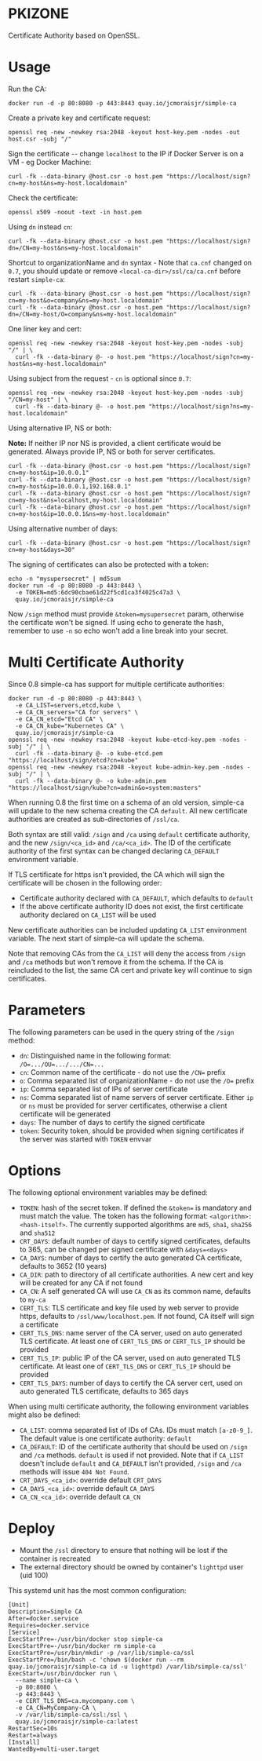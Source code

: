 # PKIZONE

Certificate Authority based on OpenSSL.

# Usage

Run the CA:

```
docker run -d -p 80:8080 -p 443:8443 quay.io/jcmoraisjr/simple-ca
```

Create a private key and certificate request:

```
openssl req -new -newkey rsa:2048 -keyout host-key.pem -nodes -out host.csr -subj "/"
```

Sign the certificate -- change `localhost` to the IP if Docker Server is on a VM - eg Docker Machine:

```
curl -fk --data-binary @host.csr -o host.pem "https://localhost/sign?cn=my-host&ns=my-host.localdomain"
```

Check the certificate:

```
openssl x509 -noout -text -in host.pem
```

Using `dn` instead `cn`:

```
curl -fk --data-binary @host.csr -o host.pem "https://localhost/sign?dn=/CN=my-host&ns=my-host.localdomain"
```

Shortcut to organizationName and `dn` syntax - Note that `ca.cnf` changed on `0.7`,
you should update or remove `<local-ca-dir>/ssl/ca/ca.cnf` before restart `simple-ca`:

```
curl -fk --data-binary @host.csr -o host.pem "https://localhost/sign?cn=my-host&o=company&ns=my-host.localdomain"
curl -fk --data-binary @host.csr -o host.pem "https://localhost/sign?dn=/CN=my-host/O=company&ns=my-host.localdomain"
```

One liner key and cert:

```
openssl req -new -newkey rsa:2048 -keyout host-key.pem -nodes -subj "/" | \
  curl -fk --data-binary @- -o host.pem "https://localhost/sign?cn=my-host&ns=my-host.localdomain"
```

Using subject from the request - `cn` is optional since `0.7`:

```
openssl req -new -newkey rsa:2048 -keyout host-key.pem -nodes -subj "/CN=my-host" | \
  curl -fk --data-binary @- -o host.pem "https://localhost/sign?ns=my-host.localdomain"
```

Using alternative IP, NS or both:

**Note:** If neither IP nor NS is provided, a client certificate would be generated. Always provide IP, NS or both for server certificates.

```
curl -fk --data-binary @host.csr -o host.pem "https://localhost/sign?cn=my-host&ip=10.0.0.1"
curl -fk --data-binary @host.csr -o host.pem "https://localhost/sign?cn=my-host&ip=10.0.0.1,192.168.0.1"
curl -fk --data-binary @host.csr -o host.pem "https://localhost/sign?cn=my-host&ns=localhost,my-host.localdomain"
curl -fk --data-binary @host.csr -o host.pem "https://localhost/sign?cn=my-host&ip=10.0.0.1&ns=my-host.localdomain"
```

Using alternative number of days:

```
curl -fk --data-binary @host.csr -o host.pem "https://localhost/sign?cn=my-host&days=30"
```

The signing of certificates can also be protected with a token:

```
echo -n "mysupersecret" | md5sum
docker run -d -p 80:8080 -p 443:8443 \
  -e TOKEN=md5:6dc90cbae61d22f5cd1ca3f4025c47a3 \
  quay.io/jcmoraisjr/simple-ca
```

Now `/sign` method must provide `&token=mysupersecret` param, otherwise the certificate won't be signed. If using echo to generate the hash, remember to use `-n` so echo won't add a line break into your secret.

# Multi Certificate Authority

Since 0.8 simple-ca has support for multiple certificate authorities:

```
docker run -d -p 80:8080 -p 443:8443 \
  -e CA_LIST=servers,etcd,kube \
  -e CA_CN_servers="CA for servers" \
  -e CA_CN_etcd="Etcd CA" \
  -e CA_CN_kube="Kubernetes CA" \
  quay.io/jcmoraisjr/simple-ca
openssl req -new -newkey rsa:2048 -keyout kube-etcd-key.pem -nodes -subj "/" | \
  curl -fk --data-binary @- -o kube-etcd.pem "https://localhost/sign/etcd?cn=kube"
openssl req -new -newkey rsa:2048 -keyout kube-admin-key.pem -nodes -subj "/" | \
  curl -fk --data-binary @- -o kube-admin.pem "https://localhost/sign/kube?cn=admin&o=system:masters"
```

When running 0.8 the first time on a schema of an old version, simple-ca will update to the new schema creating the CA `default`. All new certificate authorities are created as sub-directories of `/ssl/ca`.

Both syntax are still valid: `/sign` and `/ca` using `default` certificate authority, and the new `/sign/<ca_id>` and `/ca/<ca_id>`. The ID of the certificate authority of the first syntax can be changed declaring `CA_DEFAULT` environment variable.

If TLS certificate for https isn't provided, the CA which will sign the certificate will be chosen in the following order:

* Certificate authority declared with `CA_DEFAULT`, which defaults to `default`
* If the above certificate authority ID does not exist, the first certificate authority declared on `CA_LIST` will be used

New certificate authorities can be included updating `CA_LIST` environment variable. The next start of simple-ca will update the schema.

Note that removing CAs from the `CA_LIST` will deny the access from `/sign` and `/ca` methods but won't remove it from the schema. If the CA is reincluded to the list, the same CA cert and private key will continue to sign certificates.

# Parameters

The following parameters can be used in the query string of the `/sign` method:

* `dn`: Distinguished name in the following format: `/O=.../OU=.../.../CN=...`
* `cn`: Common name of the certificate - do not use the `/CN=` prefix
* `o`: Comma separated list of organizationName - do not use the `/O=` prefix
* `ip`: Comma separated list of IPs of server certificate
* `ns`: Comma separated list of name servers of server certificate. Either `ip` or `ns` must be provided for server certificates, otherwise a client certificate will be generated
* `days`: The number of days to certify the signed certificate
* `token`: Security token, should be provided when signing certificates if the server was started with `TOKEN` envvar

# Options

The following optional environment variables may be defined:

* `TOKEN`: hash of the secret token. If defined the `&token=` is mandatory and must match the value. The token has the following format: `<algorithm>:<hash-itself>`. The currently supported algorithms are `md5`, `sha1`, `sha256` and `sha512`
* `CRT_DAYS`: default number of days to certify signed certificates, defaults to 365, can be changed per signed certificate with `&days=<days>`
* `CA_DAYS`: number of days to certify the auto generated CA certificate, defaults to 3652 (10 years)
* `CA_DIR`: path to directory of all certificate authorities. A new cert and key will be created for any CA if not found
* `CA_CN`: A self generated CA will use `CA_CN` as its common name, defaults to `my-ca`
* `CERT_TLS`: TLS certificate and key file used by web server to provide https, defaults to `/ssl/www/localhost.pem`. If not found, CA itself will sign a certificate
* `CERT_TLS_DNS`: name server of the CA server, used on auto generated TLS certificate. At least one of `CERT_TLS_DNS` or `CERT_TLS_IP` should be provided
* `CERT_TLS_IP`: public IP of the CA server, used on auto generated TLS certificate. At least one of `CERT_TLS_DNS` or `CERT_TLS_IP` should be provided
* `CERT_TLS_DAYS`: number of days to certify the CA server cert, used on auto generated TLS certificate, defaults to 365 days

When using multi certificate authority, the following environment variables might also be defined:

* `CA_LIST`: comma separated list of IDs of CAs. IDs must match `[a-z0-9_]`. The default value is one certificate authority: `default`
* `CA_DEFAULT`: ID of the certificate authority that should be used on `/sign` and `/ca` methods. `default` is used if not provided. Note that if `CA_LIST` doesn't include `default` and `CA_DEFAULT` isn't provided, `/sign` and `/ca` methods will issue `404 Not Found`.
* `CRT_DAYS_<ca_id>`: override default `CRT_DAYS`
* `CA_DAYS_<ca_id>`: override default `CA_DAYS`
* `CA_CN_<ca_id>`: override default `CA_CN`

# Deploy

* Mount the `/ssl` directory to ensure that nothing will be lost if the container is recreated
* The external directory should be owned by container's `lighttpd` user (uid 100)

This systemd unit has the most common configuration:

```
[Unit]
Description=Simple CA
After=docker.service
Requires=docker.service
[Service]
ExecStartPre=-/usr/bin/docker stop simple-ca
ExecStartPre=-/usr/bin/docker rm simple-ca
ExecStartPre=/usr/bin/mkdir -p /var/lib/simple-ca/ssl
ExecStartPre=/bin/bash -c 'chown $(docker run --rm quay.io/jcmoraisjr/simple-ca id -u lighttpd) /var/lib/simple-ca/ssl'
ExecStart=/usr/bin/docker run \
  --name simple-ca \
  -p 80:8080 \
  -p 443:8443 \
  -e CERT_TLS_DNS=ca.mycompany.com \
  -e CA_CN=MyCompany-CA \
  -v /var/lib/simple-ca/ssl:/ssl \
  quay.io/jcmoraisjr/simple-ca:latest
RestartSec=10s
Restart=always
[Install]
WantedBy=multi-user.target
```
